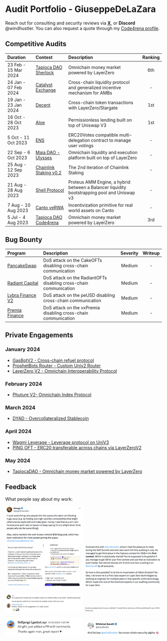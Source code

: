 # Audit Portfolio - GiuseppeDeLaZara

Reach out for consulting and security reviews via [**X**](https://twitter.com/windhustler), or **Discord** @windhustler.
You can also request a quote through my [Code4rena profile](https://code4rena.com/@windhustler).

## Competitive Audits

| Duration             | Contest                                                                       | Description                                                                                 | Ranking |
|:---------------------|:------------------------------------------------------------------------------|:--------------------------------------------------------------------------------------------|:-------:|
| 23 Feb - 15 Mar 2024 | [Tapioca DAO Sherlock](./reports/Tapioca-DAO-Sherlock-Security-Review.md)     | Omnichain money market powered by LayerZero                                                 |   6th   |
| 24 Jan - 07 Feb 2024 | [Catalyst Exchange](./reports/Catalyst-Exchange-Security-Review.md)           | Cross-chain liquidity protocol and generalized incentive mechanism for AMBs                 |    -    |
| 19 Jan - 23 Jan 2024 | [Decent](./reports/Decent-Security-Review.md)                                 | Cross-chain token transactions with LayerZero/Stargate                                      |   1st   |
| 16 Oct - 28 Oct 2023 | [Aloe](./reports/Aloe-Security-Review.md)                                     | Permissionless lending built on top of Uniswap V3                                           |   1st   |
| 5 Oct - 11 Oct 2023  | [ENS](./reports/ENS-Security-Review.md)                                       | ERC20Votes compatible multi-delegation contract to manage user votings                      |    -    |
| 22 Sep - 6 Oct 2023  | [Maia DAO - Ulysses](./reports/Maia-DAO-Ulysses-Security-Review.md)           | Omnichain liquidity and execution platform built on top of LayerZero                        |    -    |
| 25 Aug - 12 Sep 2023 | [Chainlink Staking v0.2](./reports/Chainlink-Staking-v0.2-Security-Review.md) | The 2nd iteration of Chainlink Staking                                                      |    -    |
| 21 Aug - 28 Aug 2023 | [Shell Protocol](./reports/Shell-Protocol-Proteus-Security-Review.md)         | Proteus AMM Engine, a hybrid between a Balancer liquidity bootstrapping pool and Uniswap v3 |    -    |
| 7 Aug - 10 Aug 2023  | [Canto veRWA](./reports/Canto-veRWA-Security-Review.md)                       | Incentivization primitive for real world assets on Canto                                    |    -    |
| 5 Jul - 4 Aug 2023   | [Tapioca DAO Code4rena](./reports/Tapioca-DAO-C4-Security-Review.md)          | Omnichain money market powered by LayerZero                                                 |   3rd   |


## Bug Bounty

| Program                                                                                                              | Description                                                       | Severity  | Writeup  |
|:---------------------------------------------------------------------------------------------------------------------|:------------------------------------------------------------------|:---------:|:--------:|
| [PancakeSwap](https://immunefi.com/bounty/pancakeswap/)                                                              | DoS attack on the CakeOFTs disabling cross-chain communication    |  Medium   |    -     |
| [Radiant Capital](https://immunefi.com/bounty/radiant/)                                                              | DoS attack on the RadiantOFTs disabling cross-chain communication |  Medium   |    -     |
| [Lybra Finance V2](https://immunefi.com/bounty/lybrafinance/)                                                        | DoS attack on the peUSD disabling cross-chain communication       |  Medium   |    -     |
| [Premia Finance](https://app.hats.finance/bug-bounties/premia-bug-bounty-0xdaf2a62e238001cbc595628e46984734990e2c4d) | DoS attack on the vxPremia disabling cross-chain communication    |  Medium   |    -     |

## Private Engagements

### January 2024

- [GasBotV2 - Cross-chain refuel protocol](./solo/GasbotV2-Security-Review.md)
- [ProphetBots Router - Custom Univ2 Router](./solo/Prophet-Router-Security-Review.md)
- [LayerZero V2 - Omnichain Interoperability Protocol](./solo/LayerZero-V2-Security-Review.pdf)

### February 2024

- [Phuture V2- Omnichain Index Protocol](./solo/Phuture-V2-Security-Review.pdf)

### March 2024

- [DYAD - Overcollateralized Stablecoin](./solo/DYAD-Security-Review.pdf)

### April 2024

- [Wagmi Leverage - Leverage protocol on UniV3](./solo/Wagmi-Security-Review.pdf)
- [PING OFT - ERC20 transferable across chains via LayerZeroV2 ](./solo/PING-Security-Review.pdf)

### May 2024
- [TapiocaDAO - Omnichain money market powered by LayerZero](./solo/TapiocaDAO-Security-Review.pdf)

## Feedback

What people say about my work:

<p align="center">
  <img src="./assets/gogo.png" width="250"/>
  <img src="./assets/flint-reference.png" width="250"/>
</p>

<p align="center">
  <img src="./assets/layer-zero.png" width="250"/>
  <img src="./assets/donation-bug-report.png" width="250"/>
</p>

<p align="center">
  <img src="./assets/django.png" width="250"/>
  <img src="./assets/whitehat_bandit.png" width="250"/>
</p>
